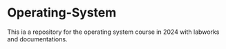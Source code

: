 # Operating-System
This ia a repository for the operating system course in 2024 with labworks and documentations.
